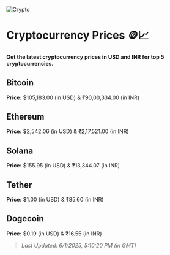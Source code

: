 
![Crypto](https://www.techguide.com.au/wp-content/uploads/2020/11/crypto3.jpeg)

# Cryptocurrency Prices 🪙📈

#### Get the latest cryptocurrency prices in USD and INR for top 5 cryptocurrencies.

## Bitcoin

**Price:** $105,183.00 (in USD) & ₹90,00,334.00 (in INR)

## Ethereum

**Price:** $2,542.06 (in USD) & ₹2,17,521.00 (in INR)

## Solana

**Price:** $155.95 (in USD) & ₹13,344.07 (in INR)

## Tether

**Price:** $1.00 (in USD) & ₹85.60 (in INR)

## Dogecoin

**Price:** $0.19 (in USD) & ₹16.55 (in INR)

> _Last Updated: 6/1/2025, 5:10:20 PM (in GMT)_
